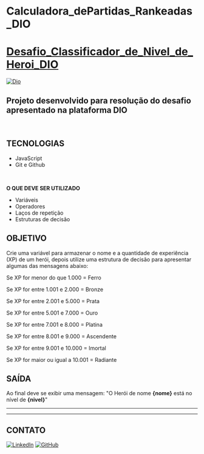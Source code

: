 # Calculadora_dePartidas_Rankeadas_DIO
# [Desafio_Classificador_de_Nivel_de_Heroi_DIO](https://www.dio.me/users/hugofelipesr)
[![Dio](https://hermes.digitalinnovation.one/assets/diome/logo-full.svg)](https://www.dio.me/users/hugofelipesr)
## Projeto desenvolvido para resolução do desafio apresentado na plataforma DIO
<br />

## TECNOLOGIAS

- JavaScript
- Git e Github

<br />

**O QUE DEVE SER UTILIZADO**

 - Variáveis
 - Operadores
 - Laços de repetição
 - Estruturas de decisão

## OBJETIVO

Crie uma variável para armazenar o nome e a quantidade de experiência (XP) de um herói, depois utilize uma estrutura de decisão para apresentar algumas das mensagens abaixo:

Se XP for menor do que 1.000 = Ferro

Se XP for entre 1.001 e 2.000 = Bronze

Se XP for entre 2.001 e 5.000 = Prata

Se XP for entre 5.001 e 7.000 = Ouro

Se XP for entre 7.001 e 8.000 = Platina

Se XP for entre 8.001 e 9.000 = Ascendente

Se XP for entre 9.001 e 10.000 = Imortal

Se XP for maior ou igual a 10.001 = Radiante

## SAÍDA

Ao final deve se exibir uma mensagem:
"O Herói de nome **{nome}** está no nível de **{nivel}**"


---
---
## CONTATO


[![LinkedIn](https://img.shields.io/badge/LinkedIn-000?style=for-the-badge&logo=linkedin&logoColor=0E76A8)](https://www.linkedin.com/in/hugo-felipe-727659236/)
[![GitHub](https://img.shields.io/badge/github-%23121011.svg?style=for-the-badge&logo=github&logoColor=white)](https://github.com/Fellihpe)

